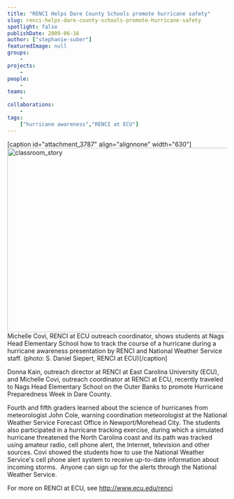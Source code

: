 ```yaml
---
title: "RENCI Helps Dare County Schools promote hurricane safety"
slug: renci-helps-dare-county-schools-promote-hurricane-safety
spotlight: false
publishDate: 2009-06-16
author: ["stephanie-suber"]
featuredImage: null
groups:
    - 
projects:
    - 
people:
    - 
teams: 
    - 
collaborations:
    - 
tags:
    ["hurricane awareness","RENCI at ECU"]
---
```

[caption id="attachment_3787" align="alignnone" width="630"]<a href="https://www.renci.org/wp-content/uploads/2009/06/classroom_story.jpg"><img class="wp-image-3787 size-full" title="classroom_story" src="https://www.renci.org/wp-content/uploads/2009/06/classroom_story.jpg" alt="classroom_story" width="630" height="422" /></a> Michelle Covi, RENCI at ECU outreach coordinator, shows students at Nags Head Elementary School how to track the course of a hurricane during a hurricane awareness presentation by RENCI and National Weather Service staff. (photo: S. Daniel Siepert, RENCI at ECU)[/caption]

Donna Kain, outreach director at RENCI at East Carolina University (ECU),  and Michelle Covi, outreach coordinator at RENCI at ECU, recently traveled to Nags Head Elementary School on the Outer Banks to promote Hurricane Preparedness Week in Dare County.



Fourth and fifth graders learned about the science of hurricanes from meteorologist John Cole, warning coordination meteorologist at the National Weather Service Forecast Office in Newport/Morehead City. The students also participated in a hurricane tracking exercise, during which a simulated hurricane threatened the North Carolina coast and its path was tracked using amateur radio, cell phone alert, the Internet, television and other sources. Covi showed the students how to use the National Weather Service's cell phone alert system to receive up-to-date information about incoming storms.  Anyone can sign up for the alerts through the National Weather Service.

For more on RENCI at ECU, see <a href="http://www.ecu.edu/renci">http://www.ecu.edu/renci</a>
